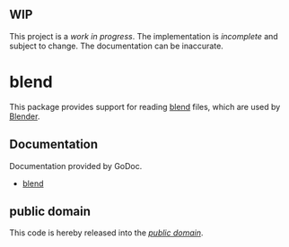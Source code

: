 WIP
---

This project is a *work in progress*. The implementation is *incomplete* and
subject to change. The documentation can be inaccurate.

blend
=====

This package provides support for reading [blend][1] files, which are used by
[Blender][].

[1]: http://www.blender.org/development/architecture/blender-file-format/
[Blender]: http://www.blender.org/

Documentation
-------------

Documentation provided by GoDoc.

   - [blend][]

[blend]: http://godoc.org/github.com/mewmew/blend

public domain
-------------

This code is hereby released into the *[public domain][]*.

[public domain]: https://creativecommons.org/publicdomain/zero/1.0/
